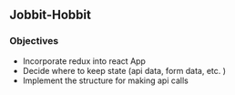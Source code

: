 ## Jobbit-Hobbit

### Objectives
- Incorporate redux into react App
- Decide where to keep state (api data, form data, etc. )
- Implement the structure for making api calls

